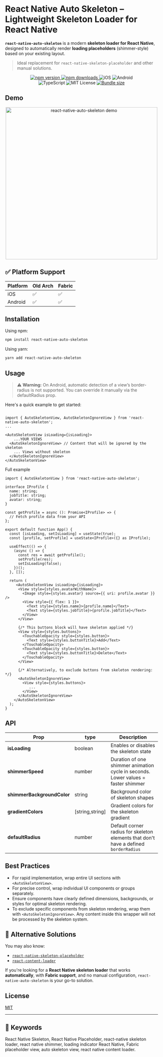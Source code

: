 # React Native Auto Skeleton – Lightweight Skeleton Loader for React Native

**`react-native-auto-skeleton`** is a modern **skeleton loader for React Native**, designed to automatically render **loading placeholders** (shimmer-style) based on your existing layout.

> Ideal replacement for `react-native-skeleton-placeholder` and other manual solutions.


<div align="center" style="max-width: 400px; margin: auto;">
  <a href="https://www.npmjs.com/package/react-native-auto-skeleton">
    <img src="https://img.shields.io/npm/v/react-native-auto-skeleton.svg" alt="npm version" />
  </a>
  <a href="https://www.npmjs.com/package/react-native-auto-skeleton">
    <img src="https://img.shields.io/npm/dm/react-native-auto-skeleton.svg" alt="npm downloads" />
  </a>
  <img src="https://img.shields.io/badge/platform-iOS-blue?logo=apple" alt="iOS" />
  <img src="https://img.shields.io/badge/platform-Android-green?logo=android" alt="Android" />
  <img src="https://img.shields.io/badge/types-TypeScript-blue?logo=typescript" alt="TypeScript" />
  <img src="https://img.shields.io/badge/license-MIT-yellow.svg" alt="MIT License" />
  <a href="https://bundlephobia.com/result?p=react-native-auto-skeleton">
    <img src="https://img.shields.io/bundlephobia/minzip/react-native-auto-skeleton" alt="Bundle size" />
  </a>
</div>

## Demo
<p align="center">
<img src="./assets/demo.gif" width="500" alt="react-native-auto-skeleton demo" />
</p>

## ✅ Platform Support

| Platform | Old Arch | Fabric |
|----------|----------|--------|
| iOS      | ✅        | ✅      |
| Android  | ✅        | ✅      |

## Installation

Using npm:
```bash
npm install react-native-auto-skeleton
```

Using yarn:
```bash
yarn add react-native-auto-skeleton
```

## Usage

> ⚠️ **Warning:** On Android, automatic detection of a view’s border-radius is not supported. You can override it manually via the defaultRadius prop.

Here's a quick example to get started:


```tsx

import { AutoSkeletonView, AutoSkeletonIgnoreView } from 'react-native-auto-skeleton';
...

<AutoSkeletonView isLoading={isLoading}>
    ...YOUR VIEWS
  <AutoSkeletonIgnoreView> // Content that will be ignored by the skeleton
    ... Views without skeleton
  </AutoSkeletonIgnoreView>
</AutoSkeletonView>
```

Full example

```tsx
import { AutoSkeletonView } from 'react-native-auto-skeleton';

interface IProfile {
  name: string;
  jobTitle: string;
  avatar: string;
}

const getProfile = async (): Promise<IProfile> => {
  // Fetch profile data from your API
};

export default function App() {
  const [isLoading, setIsLoading] = useState(true);
  const [profile, setProfile] = useState<IProfile>({} as IProfile);

  useEffect(() => {
    (async () => {
      const res = await getProfile();
      setProfile(res);
      setIsLoading(false);
    })();
  }, []);

  return (
     <AutoSkeletonView isLoading={isLoading}>
      <View style={styles.avatarWithName}>
        <Image style={styles.avatar} source={{ uri: profile.avatar }} />
        <View style={{ flex: 1 }}>
          <Text style={styles.name}>{profile.name}</Text>
          <Text style={styles.jobTitle}>{profile.jobTitle}</Text>
        </View>
      </View>

      {/* This buttons block will have skeleton applied */}
      <View style={styles.buttons}>
        <TouchableOpacity style={styles.button}>
          <Text style={styles.buttonTitle}>Add</Text>
        </TouchableOpacity>
        <TouchableOpacity style={styles.button}>
          <Text style={styles.buttonTitle}>Delete</Text>
        </TouchableOpacity>
      </View>

      {/* Alternatively, to exclude buttons from skeleton rendering: */}
      <AutoSkeletonIgnoreView>
        <View style={styles.buttons}>
           ...
        </View>
      </AutoSkeletonIgnoreView>
    </AutoSkeletonView>
  );
}
```

## API
| Prop | type | Description |
|---|---|---|
| **isLoading** | boolean | Enables or disables the skeleton state|
| **shimmerSpeed** | number | Duration of one shimmer animation cycle in seconds. Lower values = faster shimmer |
| **shimmerBackgroundColor** | string | Background color of skeleton shapes |
| **gradientColors** | [string,string] | Gradient colors for the skeleton gradient |
| **defaultRadius** | number | Default corner radius for skeleton elements that don't have a defined `borderRadius` |   |

## Best Practices

- For rapid implementation, wrap entire UI sections with `<AutoSkeletonView>`.
- For precise control, wrap individual UI components or groups separately.
- Ensure components have clearly defined dimensions, backgrounds, or styles for optimal skeleton rendering.
- To exclude specific components from skeleton rendering, wrap them with `<AutoSkeletonIgnoreView>`. Any content inside this wrapper will not be processed by the skeleton system.

## 🔁 Alternative Solutions

You may also know:

- [`react-native-skeleton-placeholder`](https://github.com/chramos/react-native-skeleton-placeholder)
- [`react-content-loader`](https://github.com/danilowoz/react-content-loader)

If you're looking for a **React Native skeleton loader** that works **automatically**, with **Fabric support**, and no manual configuration, `react-native-auto-skeleton` is your go-to solution.

## License

[MIT](LICENSE)

---

## 📌 Keywords

React Native Skeleton, React Native Placeholder, react-native skeleton loader, react native shimmer, loading indicator React Native, Fabric placeholder view, auto skeleton view, react native content loader.
